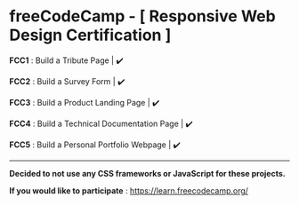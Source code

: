 # freeCodeCamp - [ Responsive Web Design Certification ]
**FCC1** : Build a Tribute Page | :heavy_check_mark:

**FCC2** : Build a Survey Form | :heavy_check_mark:

**FCC3** : Build a Product Landing Page | :heavy_check_mark:

**FCC4** : Build a Technical Documentation Page | :heavy_check_mark:

**FCC5** : Build a Personal Portfolio Webpage | :heavy_check_mark:

-----------------------------------------------------------------

**Decided to not use any CSS frameworks or JavaScript for these projects.**

**If you would like to participate** : https://learn.freecodecamp.org/
